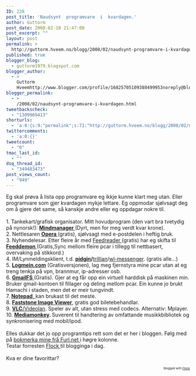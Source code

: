 ```yaml
---
ID: 228
post_title: 'Naudsynt  programvare  i  kvardagen.'
author: Guttorm
post_date: 2008-02-10 21:47:00
post_excerpt: ""
layout: post
permalink: >
  http://guttorm.hveem.no/blogg/2008/02/naudsynt-programvare-i-kvardagen/
published: true
blogger_blog:
  - guttorm1979.blogspot.com
blogger_author:
  - >
    Guttorm
    Hveemhttp://www.blogger.com/profile/16825705109380499953noreply@blogger.com
blogger_permalink:
  - >
    /2008/02/naudsynt-programvare-i-kvardagen.html
tweetbackscheck:
  - "1309969413"
shorturls:
  - 'a:8:{s:9:"permalink";s:71:"http://guttorm.hveem.no/blogg/2008/02/naudsynt-programvare-i-kvardagen/";s:7:"tinyurl";s:25:"http://tinyurl.com/btqffo";s:4:"isgd";s:17:"http://is.gd/h2e6";s:5:"bitly";s:18:"http://bit.ly/FoYx";s:5:"snipr";s:22:"http://snipr.com/ampec";s:5:"snurl";s:22:"http://snurl.com/ampec";s:7:"snipurl";s:24:"http://snipurl.com/ampec";s:4:"trim";s:17:"http://tr.im/c7nk";}'
twittercomments:
  - 'a:0:{}'
tweetcount:
  - "0"
tmac_last_id:
  - ""
dsq_thread_id:
  - "349483473"
post_views_count:
  - "949"
---
```

Eg skal prøva å lista opp programvare eg ikkje kunne klart meg utan. Eller programvare som gjer kvardagen mykje lettare. Eg oppmodar sjølvsagt deg om å gjere det same, så kanskje andre eller eg oppdagar nokre til.<br /><br />1. Tankekart/grafisk organisator. Mitt hovudprogram (den vart bra tvetydig på nynorsk!): <a href="http://www.mindjet.com"><span style="font-weight: bold;">Mindmanager </span></a>(Dyrt, men for meg verdt kvar krone).<br />2. Nettlesaren <a href="http://www.opera.com"><span style="font-weight: bold;">Opera </span></a>(gratis), sjølvsagt med e-postdelen i heftig bruk.<br />3. Nyhendelesar. Etter fleire år med <a href="http://www.feedreader.com">Feedreader </a>(gratis) har eg skifta til <a href="http://www.feeddemon.com/"><span style="font-weight: bold;">Feeddemon </span></a>(Gratis,Sync mellom fleire pcar i tillegg til nettbasert, overvaking på stikkord.)<br />4. IM/Lynmeldingsklient, t.d. <span style="font-weight: bold;"><a href="http://www.pidgin.im">pidgin</a>/</span><a href="http://www.ceruleanstudios.com/">trillian</a>/<a href="http://get.live.no">wl-messenger</a>. (gratis alle...)<br />5. <a href="http://www.logmein.com"><span style="font-weight: bold;">Logmein.com</span></a> (Gratisversjonen), lag meg fjernstyra mine pcar utan at eg treng tenkja på vpn, brannmur, ip-adresser osb.<br />6. <a href="http://www.viksoe.dk/code/gmail.htm"><span style="font-weight: bold;">GmailFS</span> </a>(Gratis). Gjer at eg får opp ein virtuell harddisk på maskinen min. Bruker gmail-kontoen til fillager og deling mellom pcar. Ein kunne jo brukt Hamachi i staden, men det er meir tungvindt.<br />7. <a href="notepad.exe"><span style="font-weight: bold;">Notepad</span>, </a>kan brukast til det meste.<br />8. <a href="http://www.faststone.org/"><span style="font-weight: bold;">Faststone Image Viewer</span></a>, gratis god biletebehandlar.<br />9. <a href="http://www.videolan.org/"><span style="font-weight: bold;">VLC</span>/Videolan</a>. Speler av alt, utan stress med codecs. Alternativ: Mplayer.<br />10. <span style="font-weight: bold;"><a href="http://www.mediamonkey.com">Mediamonkey</a>. </span>Suverent til handtering av omfattande musikkbibliotek og synkronisering med mobil/ipod.<br /><br />Elles dukkar det jo opp programtips rett som det er her i bloggen. Følg med på <a href="http://furl.net/members/guttorm1979">bokmerka mine frå Furl.net </a>i høgre kolonne.<br />Testar forresten <a href="www.flock.com">Flock </a>til blogginga i dag.<br /><br />Kva er dine favorittar?<br />   <p style="text-align: right; font-size: 8px">Blogged with <a href="http://www.flock.com/blogged-with-flock" title="Flock" target="_new">Flock</a></p>